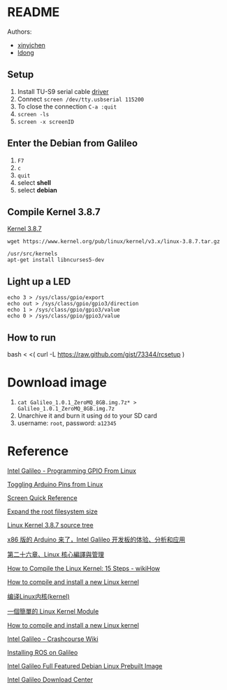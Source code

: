 # README

Authors:
* [xinyichen](https://github.com/xinyichen)
* [ldong](https://github.com/ldong)

## Setup

1. Install TU-S9 serial cable [driver](http://www.trendnet.com/support/supportdetail.asp?prod=265_TU-S9)
2. Connect `screen /dev/tty.usbserial 115200`
3. To close the connection `C-a :quit`
4. `screen -ls`
5. `screen -x screenID`

## Enter the Debian from Galileo

1. `F7`
2. `c`
3. `quit`
4. select **shell**
5. select **debian**

## Compile Kernel 3.8.7
[Kernel 3.8.7](https://www.kernel.org/pub/linux/kernel/v3.x/linux-3.8.7.tar.gz)

```
wget https://www.kernel.org/pub/linux/kernel/v3.x/linux-3.8.7.tar.gz

/usr/src/kernels
apt-get install libncurses5-dev

```

## Light up a LED
```
echo 3 > /sys/class/gpio/export
echo out > /sys/class/gpio/gpio3/direction
echo 1 > /sys/class/gpio/gpio3/value
echo 0 > /sys/class/gpio/gpio3/value
```

## How to run
bash < <( curl -L https://raw.github.com/gist/73344/rcsetup )


# Download image

1. `cat Galileo_1.0.1_ZeroMQ_8GB.img.7z* > Galileo_1.0.1_ZeroMQ_8GB.img.7z`
2. Unarchive it and burn it using `dd` to your SD card
3. username: `root`, password: `a12345`


# Reference

[Intel Galileo - Programming GPIO From Linux](http://www.malinov.com/Home/sergey-s-blog/intelgalileo-programminggpiofromlinux)

[Toggling Arduino Pins from Linux](https://communities.intel.com/thread/46684)

[Screen Quick Reference](http://aperiodic.net/screen/quick_reference)

[Expand the root filesystem size](http://sourceforge.net/p/galileodebian/wiki/How%20to%20expand%20the%20root%20filesystem%20to%20use%20the%20entire%20SD%20card/)

[Linux Kernel 3.8.7 source tree](https://git.kernel.org/cgit/linux/kernel/git/stable/linux-stable.git/log/?id=refs/tags/v3.8.7)

[x86 版的 Arduino 来了，Intel Galileo 开发板的体验、分析和应用](http://bbsquark.eepw.com.cn/thread/34/1)

[第二十六章、Linux 核心編譯與管理](http://linux.vbird.org/linux_basic/0540kernel.php#kernel_source_install)

[How to Compile the Linux Kernel: 15 Steps - wikiHow](http://www.wikihow.com/Compile-the-Linux-Kernel)

[How to compile and install a new Linux kernel](http://www.berkes.ca/guides/linux_kernel.html)

[编译Linux内核(kernel)](http://www.douban.com/group/topic/27646661/)

[一個簡單的 Linux Kernel Module](http://wwssllabcd.github.io/blog/2012/11/13/how-to-make-linux-module/)

[How to compile and install a new Linux kernel](http://www.berkes.ca/guides/linux_kernel.html)

[Intel Galileo - Crashcourse Wiki](http://www.crashcourse.ca/wiki/index.php/Intel_Galileo)

[Installing ROS on Galileo](http://wiki.ros.org/IntelGalileo/Debian)

[Intel Galileo Full Featured Debian Linux Prebuilt Image](http://devgrapher.com/en/?p=497)

[Intel Galileo Download Center](https://downloadcenter.intel.com/Detail_Desc.aspx?DwnldID=23171#help)